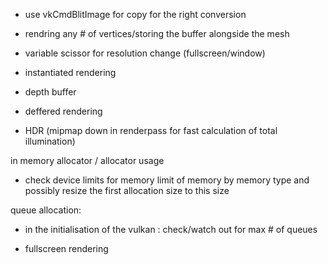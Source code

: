 - use vkCmdBlitImage for copy for the right conversion

- rendring any # of vertices/storing the buffer alongside the mesh


- variable scissor for resolution change (fullscreen/window)



- instantiated rendering

- depth buffer

- deffered rendering
- HDR (mipmap down in renderpass for fast calculation of total illumination)



in memory allocator / allocator usage
- check device limits for memory limit of memory by memory type and possibly resize the first allocation size to this size


queue allocation:
- in the initialisation of the vulkan : check/watch out for max # of queues

- fullscreen rendering
